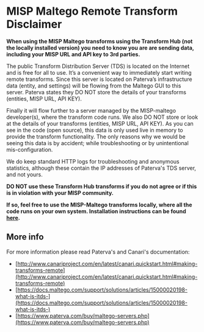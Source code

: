 # MISP Maltego Remote Transform Disclaimer
**When using the MISP Maltego transforms using the Transform Hub (not the locally installed version) you need to know you are are sending data, including your MISP URL and API key to 3rd parties.**

The public Transform Distribution Server (TDS) is located on the Internet and is free for all to use. It’s a convenient way to immediately start writing remote transforms. Since this server is located on Paterva’s infrastructure data (entity, and settings) will be flowing from the Maltego GUI to this server. Paterva states they DO NOT store the details of your transforms (entities, MISP URL, API KEY).

Finally it will flow further to a server managed by the MISP-maltego developer(s), where the transform code runs. We also DO NOT store or look at the details of your transforms (entities, MISP URL, API KEY). As you can see in the code (open source), this data is only used live in memory to provide the transform functionality. The only reasons why we would be seeing this data is by accident; while troubleshooting or by unintentional mis-configuration.

We do keep standard HTTP logs for troubleshooting and anonymous statistics, although these contain the IP addresses of Paterva's TDS server, and not yours.

**DO NOT use these Transform Hub transforms if you do not agree or if this is in violation with your MISP community.**

**If so, feel free to use the MISP-Maltego transforms locally, where all the code runs on your own system. Installation instructions can be found [here](https://github.com/MISP/MISP-maltego/blob/master/doc/README.md#installation).**


## More info
For more information please read Paterva's and Canari's documentation:
* [http://www.canariproject.com/en/latest/canari.quickstart.html#making-transforms-remote](http://www.canariproject.com/en/latest/canari.quickstart.html#making-transforms-remote)
* [https://docs.maltego.com/support/solutions/articles/15000020198-what-is-itds-](https://docs.maltego.com/support/solutions/articles/15000020198-what-is-itds-)
* [https://www.paterva.com/buy/maltego-servers.php](https://www.paterva.com/buy/maltego-servers.php)
